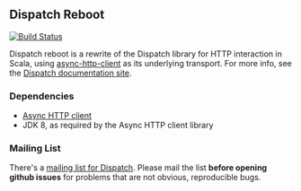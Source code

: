 Dispatch Reboot
---------------

[![Build Status](https://travis-ci.org/dispatch/reboot.svg?branch=0.12.0)](https://travis-ci.org/dispatch/reboot)

Dispatch reboot is a rewrite of the Dispatch library for
HTTP interaction in Scala, using [async-http-client][async]
as its underlying transport. For more info, see the
[Dispatch documentation site][docs].

[docs]: http://dispatch.databinder.net/Dispatch.html
[async]: https://github.com/AsyncHttpClient/async-http-client

### Dependencies
* [Async HTTP client](https://github.com/AsyncHttpClient/async-http-client)
* JDK 8, as required by the Async HTTP client library

### Mailing List

There's a [mailing list for Dispatch][mail]. Please mail the list **before opening
github issues** for problems that are not obvious, reproducible bugs.

[mail]: https://groups.google.com/forum/?fromgroups#!forum/dispatch-scala

